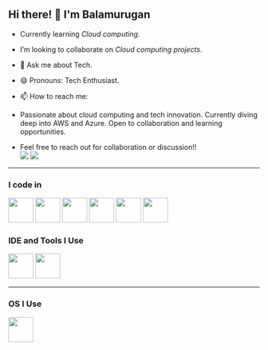 ## Hi there! 👋 I'm Balamurugan

- Currently learning *Cloud computing*.
- I’m looking to collaborate on *Cloud computing projects*.
- 💬 Ask me about Tech.
- 😄 Pronouns: Tech Enthusiast.
- 📫 How to reach me: 

- Passionate about cloud computing and tech innovation. Currently diving deep into AWS and Azure. Open to collaboration and learning opportunities.

- Feel free to reach out for collaboration or discussion!!
<br>[<img src="https://img.shields.io/badge/LinkedIn-0077B5?style=for-the-badge&logo=linkedin&logoColor=white" />](https://www.linkedin.com/in/balamurugan-sakthivel-443080294)
[<img src="https://img.shields.io/badge/Instagram-0077B5?style=for-the-badge&logo=instagram&logoColor=pink" >](https://www.instagram.com/__.infini._.freak._.bms.__/)

---


### I code in
<img height="50" width="50" src="https://img.icons8.com/color/48/000000/python.png" /> <img height="50" width="50" src="https://img.icons8.com/color/48/000000/c-programming.png" /> <img height="50" width="50" src="https://img.icons8.com/color/48/000000/html-5.png" />
<img height="50" width="50" src="https://img.icons8.com/color/48/c-plus-plus-logo.png" />
<img height="50" width="50" src="https://img.icons8.com/color/48/css3.png"/>
<img height="50" width="50" src="https://img.icons8.com/external-flaticons-lineal-color-flat-icons/64/external-sql-web-hosting-flaticons-lineal-color-flat-icons.png"/>

### IDE and Tools I Use
<img height="50" width="50" src="https://img.icons8.com/color/48/000000/visual-studio-code-2019.png"/> <img height="50" width="50" src="https://img.icons8.com/color/48/000000/pycharm.png"/>


---
### OS I Use
 <img height="50" width="50" src="https://img.icons8.com/fluency/48/windows-11.png" />
